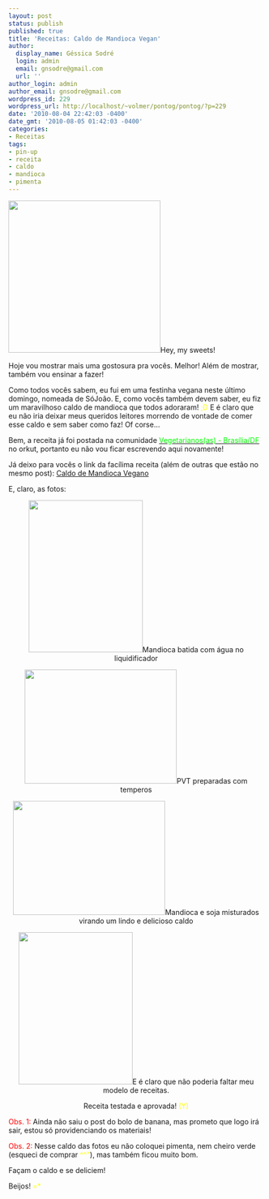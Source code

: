 ```yaml
---
layout: post
status: publish
published: true
title: 'Receitas: Caldo de Mandioca Vegan'
author:
  display_name: Géssica Sodré
  login: admin
  email: gnsodre@gmail.com
  url: ''
author_login: admin
author_email: gnsodre@gmail.com
wordpress_id: 229
wordpress_url: http://localhost/~volmer/pontog/pontog/?p=229
date: '2010-08-04 22:42:03 -0400'
date_gmt: '2010-08-05 01:42:03 -0400'
categories:
- Receitas
tags:
- pin-up
- receita
- caldo
- mandioca
- pimenta
---
```

<p><a href="http://localhost/~volmer/pontog/pontog/wp-content/uploads/2010/08/Pin-Up21.png"><img class="alignright size-medium wp-image-231" title="Pin-Up2" src="http://localhost/~volmer/pontog/pontog/wp-content/uploads/2010/08/Pin-Up21-300x300.png" alt="" width="300" height="300" /></a>Hey, my sweets!</p>
<p>Hoje vou mostrar mais uma gostosura pra vocês. Melhor! Além de mostrar, também vou ensinar a fazer!</p>
<p>Como todos vocês sabem, eu fui em uma festinha vegana neste último domingo, nomeada de SóJoão. E, como vocês também devem saber, eu fiz um maravilhoso caldo de mandioca que todos adoraram! <span style="color: #ffff00;">;D</span> E é claro que eu não iria deixar meus queridos leitores morrendo de vontade de comer esse caldo e sem saber como faz! Of corse...</p>
<p>Bem, a receita já foi postada na comunidade <a title="Vegetarianos(as) - Brasília/DF" href="http://www.orkut.com.br/Main#Community?cmm=983677" target="_blank"><span style="color: #00ff00;">Vegetarianos(as) - Brasília/DF</span></a> no orkut, portanto eu não vou ficar escrevendo aqui novamente!</p>
<p>Já deixo para vocês o link da facílima receita (além de outras que estão no mesmo post): <a title="Caldo de Mandioca Vegano" href="http://www.orkut.com.br/Main#CommMsgs?cmm=983677&amp;tid=5500748797086202421" target="_blank">Caldo de Mandioca Vegano</a></p>
<p>E, claro, as fotos:</p>
<p style="text-align: center;"><a href="http://localhost/~volmer/pontog/pontog/wp-content/uploads/2010/08/DSC05124.jpg"><img class="size-medium wp-image-233 aligncenter" title="Mandioca Batida" src="http://localhost/~volmer/pontog/pontog/wp-content/uploads/2010/08/DSC05124-225x300.jpg" alt="" width="225" height="300" /></a>Mandioca batida com água no liquidificador</p>
<p style="text-align: center;">
<p style="text-align: center;"><a href="http://localhost/~volmer/pontog/pontog/wp-content/uploads/2010/08/DSC05123.jpg"><img class="aligncenter size-medium wp-image-234" title="Soja Preparada" src="http://localhost/~volmer/pontog/pontog/wp-content/uploads/2010/08/DSC05123-300x225.jpg" alt="" width="300" height="225" /></a>PVT preparadas com temperos</p>
<p style="text-align: center;">
<p style="text-align: center;"><a href="http://localhost/~volmer/pontog/pontog/wp-content/uploads/2010/08/DSC05125.jpg"><img class="aligncenter size-medium wp-image-235" title="Caldo de Mandioca" src="http://localhost/~volmer/pontog/pontog/wp-content/uploads/2010/08/DSC05125-300x225.jpg" alt="" width="300" height="225" /></a>Mandioca e soja misturados virando um lindo e delicioso caldo</p>
<p style="text-align: center;">
<p style="text-align: center;"><a href="http://localhost/~volmer/pontog/pontog/wp-content/uploads/2010/08/DSC05127.jpg"><img class="aligncenter size-medium wp-image-238" title="Teste" src="http://localhost/~volmer/pontog/pontog/wp-content/uploads/2010/08/DSC05127-225x300.jpg" alt="" width="225" height="300" /></a>E é claro que não poderia faltar meu modelo de receitas.</p>
<p style="text-align: center;">Receita testada e aprovada! <span style="color: #ffff00;">(Y)</span></p>
<p style="text-align: center;">
<p style="text-align: center;">
<p style="text-align: left;"><span style="color: #ff0000;">Obs. 1:</span> Ainda não saiu o post do bolo de banana, mas prometo que logo irá sair, estou só providenciando os materiais!</p>
<p style="text-align: left;"><span style="color: #ff0000;">Obs. 2:</span> Nesse caldo das fotos eu não coloquei pimenta, nem cheiro verde (esqueci de comprar <span style="color: #ffff00;">^^"</span>), mas também ficou muito bom.</p>
<p style="text-align: left;">Façam o caldo e se deliciem!</p>
<p style="text-align: left;">Beijos! <span style="color: #ffff00;">=*</span></p>
